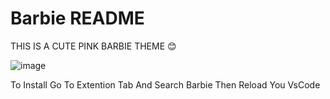 # Barbie README

THIS IS A CUTE PINK BARBIE THEME :blush:

![image](https://github.com/PiyushYadav007/Barbie-vscode/assets/93871548/024d8707-851c-4ef0-bdb7-41a1437884c3)



To Install Go To Extention Tab And Search Barbie 
Then Reload You VsCode


